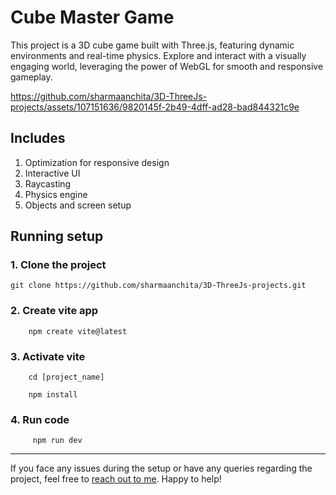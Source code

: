 # Cube Master Game
This project is a 3D cube game built with Three.js, featuring dynamic environments and real-time physics. Explore and interact with a visually engaging world, leveraging the power of WebGL for smooth and responsive gameplay.

https://github.com/sharmaanchita/3D-ThreeJs-projects/assets/107151636/9820145f-2b49-4dff-ad28-bad844321c9e

## Includes
1. Optimization for responsive design
2. Interactive UI
3. Raycasting 
4. Physics engine
5. Objects and screen setup

## Running setup
###  1. Clone the project
```
git clone https://github.com/sharmaanchita/3D-ThreeJs-projects.git
```
### 2. Create vite app
```
    npm create vite@latest
```
### 3. Activate vite
```
    cd [project_name]

    npm install
```
### 4. Run code
```
     npm run dev
```
____

If you face any issues during the setup or have any queries regarding the project, feel free to [reach out to me](www.linkedin.com/in/anchita-sharmaa). Happy to help!
